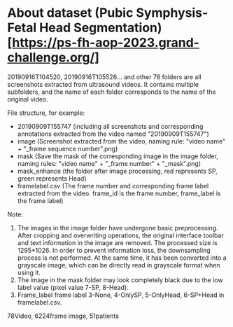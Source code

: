# About dataset (Pubic Symphysis-Fetal Head Segmentation)[https://ps-fh-aop-2023.grand-challenge.org/]

20190916T104520, 20190916T105526... and other 78 folders are all screenshots extracted from ultrasound videos.
It contains multiple subfolders, and the name of each folder corresponds to the name of the original video.

File structure, for example:
- 20190909T155747 (including all screenshots and corresponding annotations extracted from the video named "20190909T155747")
- image (Screenshot extracted from the video, naming rule: "video name" + "_frame sequence number".png)
- mask (Save the mask of the corresponding image in the image folder, naming rules: "video name" + "_frame number" + "_mask".png)
- mask_enhance (the folder after image processing, red represents SP, green represents Head)
- framelabel.csv (The frame number and corresponding frame label extracted from the video. frame_id is the frame number, frame_label is the frame label)


Note:
1. The images in the image folder have undergone basic preprocessing. After cropping and overwriting operations, the original interface toolbar and text information in the image are removed. The processed size is 1295*1026. In order to prevent information loss, the downsampling process is not performed. At the same time, it has been converted into a grayscale image, which can be directly read in grayscale format when using it.
2. The image in the mask folder may look completely black due to the low label value (pixel value 7-SP, 8-Head).
3. Frame_label frame label 3-None, 4-OnlySP, 5-OnlyHead, 6-SP+Head in framelabel.csv.

78Video, 6224frame image, 51patients
